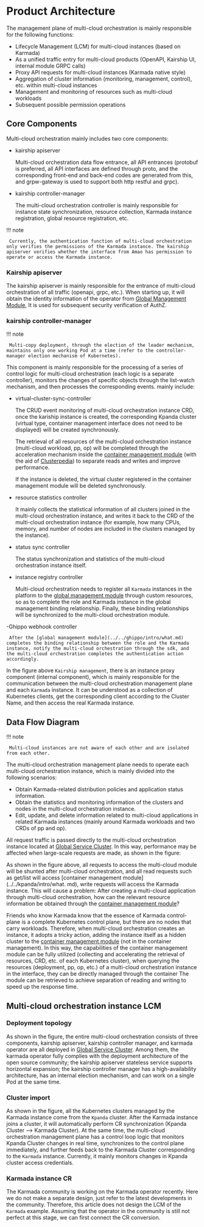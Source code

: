 # Product Architecture

The management plane of multi-cloud orchestration is mainly responsible for the following functions:

- Lifecycle Management (LCM) for multi-cloud instances (based on Karmada)
- As a unified traffic entry for multi-cloud products (OpenAPI, Kairship UI, internal module GRPC calls)
- Proxy API requests for multi-cloud instances (Karmada native style)
- Aggregation of cluster information (monitoring, management, control), etc. within multi-cloud instances
- Management and monitoring of resources such as multi-cloud workloads
- Subsequent possible permission operations

## Core Components

Multi-cloud orchestration mainly includes two core components:

- kairship apiserver

     Multi-cloud orchestration data flow entrance, all API entrances (protobuf is preferred, all API interfaces are defined through proto, and the corresponding front-end and back-end codes are generated from this, and grpw-gateway is used to support both http restful and grpc).

- kairship controller-manager

     The multi-cloud orchestration controller is mainly responsible for instance state synchronization, resource collection, Karmada instance registration, global resource registration, etc.

!!! note

     Currently, the authentication function of multi-cloud orchestration only verifies the permissions of the Karmada instance. The kairship apiserver verifies whether the interface from Amao has permission to operate or access the Karmada instance.

### Kairship apiserver

The kairship apiserver is mainly responsible for the entrance of multi-cloud orchestration of all traffic (openapi, grpc, etc.). When starting up, it will obtain the identity information of the operator from [Global Management Module](../../ghippo/intro/what.md), It is used for subsequent security verification of AuthZ.

<!--Stateless service, specific interface to be added (currently relatively simple) -->

### kairship controller-manager

!!! note

     Multi-copy deployment, through the election of the leader mechanism, maintains only one working Pod at a time (refer to the controller-manager election mechanism of Kubernetes).

This component is mainly responsible for the processing of a series of control logic for multi-cloud orchestration (each logic is a separate controller), monitors the changes of specific objects through the list-watch mechanism, and then processes the corresponding events. mainly include:

- virtual-cluster-sync-controller

     The CRUD event monitoring of multi-cloud orchestration instance CRD, once the kariship instance is created, the corresponding Kpanda cluster (virtual type, container management interface does not need to be displayed) will be created synchronously.

     The retrieval of all resources of the multi-cloud orchestration instance (multi-cloud workload, pp, op) will be completed through the acceleration mechanism inside the [container management module](../../kpanda/intro/what.md) (with the aid of [Clusterpedia]( ../../community/clusterpedia.md)) to separate reads and writes and improve performance.

     If the instance is deleted, the virtual cluster registered in the container management module will be deleted synchronously.

- resource statistics controller

     It mainly collects the statistical information of all clusters joined in the multi-cloud orchestration instance, and writes it back to the CRD of the multi-cloud orchestration instance (for example, how many CPUs, memory, and number of nodes are included in the clusters managed by the instance).

- status sync controller

     The status synchronization and statistics of the multi-cloud orchestration instance itself.

- instance registry controller

     Multi-cloud orchestration needs to register all `Karmada` instances in the platform to the [global management module](../../ghippo/intro/what.md) through custom resources, so as to complete the role and Karmada instance in the global management binding relationship.
     Finally, these binding relationships will be synchronized to the multi-cloud orchestration module.

-Ghippo webhook controller

     After the [global management module](../../ghippo/intro/what.md) completes the binding relationship between the role and the Karmada instance, notify the multi-cloud orchestration through the sdk, and the multi-cloud orchestration completes the authentication action accordingly.

In the figure above `Kairship management`, there is an instance proxy component (internal component), which is mainly responsible for the communication between the multi-cloud orchestration management plane and each `Karmada` instance.
It can be understood as a collection of Kubernetes clients, get the corresponding client according to the Cluster Name, and then access the real Karmada instance.

## Data Flow Diagram

!!! note

     Multi-cloud instances are not aware of each other and are isolated from each other.

The multi-cloud orchestration management plane needs to operate each multi-cloud orchestration instance, which is mainly divided into the following scenarios:

- Obtain Karmada-related distribution policies and application status information.
- Obtain the statistics and monitoring information of the clusters and nodes in the multi-cloud orchestration instance.
- Edit, update, and delete information related to multi-cloud applications in related Karmada instances (mainly around Karmada workloads and two CRDs of pp and op).

All request traffic is passed directly to the multi-cloud orchestration instance located at [Global Service Cluster](../../kpanda/user-guide/clusters/cluster-role.md). In this way, performance may be affected when large-scale requests are made, as shown in the figure:

<!--screenshot-->

As shown in the figure above, all requests to access the multi-cloud module will be shunted after multi-cloud orchestration, and all read requests such as get/list will access [container management module](../../kpanda/intro/what. md), write requests will access the Karmada instance. This will cause a problem: After creating a multi-cloud application through multi-cloud orchestration, how can the relevant resource information be obtained through the [container management module](../../kpanda/intro/what.md)?

Friends who know Karmada know that the essence of Karmada control-plane is a complete Kubernetes control plane, but there are no nodes that carry workloads.
Therefore, when multi-cloud orchestration creates an instance, it adopts a tricky action, adding the instance itself as a hidden cluster to the [container management module](../../kpanda/intro/what.md) (not in the container management).
In this way, the capabilities of the container management module can be fully utilized (collecting and accelerating the retrieval of resources, CRD, etc. of each Kubernetes cluster), when querying the resources (deployment, pp, op, etc.) of a multi-cloud orchestration instance in the interface, they can be directly managed through the container The module can be retrieved to achieve separation of reading and writing to speed up the response time.

## Multi-cloud orchestration instance LCM

### Deployment topology

<!--screenshot-->

As shown in the figure, the entire multi-cloud orchestration consists of three components, kairship apiserver, kairship controller manager, and karmada operator are all deployed in [Global Service Cluster](../../kpanda/user-guide/clusters/cluster-role.md ).
Among them, the karmada operator fully complies with the deployment architecture of the open source community; the kairship apiserver stateless service supports horizontal expansion; the kairship controller manager has a high-availability architecture, has an internal election mechanism, and can work on a single Pod at the same time.

### Cluster import

<!--screenshot-->

As shown in the figure, all the Kubernetes clusters managed by the Karmada instance come from the `Kpanda` cluster. After the Karmada instance joins a cluster, it will automatically perform CR synchronization (Kpanda Cluster --> Karmada Cluster).
At the same time, the multi-cloud orchestration management plane has a control loop logic that monitors Kpanda Cluster changes in real time, synchronizes to the control plane immediately, and further feeds back to the Karmada Cluster corresponding to the `Karmada` instance. Currently, it mainly monitors changes in Kpanda cluster access credentials.

### Karmada instance CR

The Karmada community is working on the Karmada operator recently. Here we do not make a separate design, just refer to the latest developments in the community.
Therefore, this article does not design the LCM of the `Karmada` example. Assuming that the operator in the community is still not perfect at this stage, we can first connect the CR conversion.